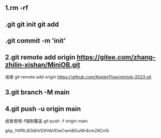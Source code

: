 ## 1.rm -rf
## .git git init git add 
## .git commit -m 'init'

## 2.git remote add origin https://gitee.com/zhang-zhilin-xishan/MiniOB.git

或者
git remote add origin https://github.com/KeplerFlow/miniob-2023.git

## 3.git branch -M main

## 4.git push -u origin main

或者使用-f强制覆盖
git push -f origin main

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
